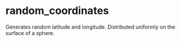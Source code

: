# random_coordinates
Generates random latitude and longitude. Distributed uniformly on the surface of a sphere.
